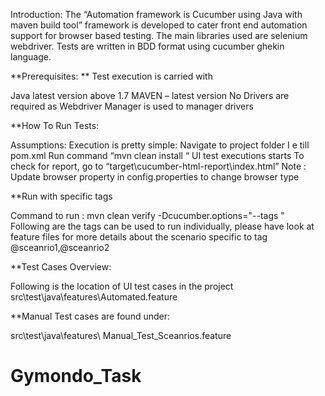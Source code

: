 Introduction:
The “Automation framework is Cucumber using Java with maven build tool” framework is developed to cater front end automation support for browser based testing. The main libraries used are selenium webdriver. Tests are written in BDD format using cucumber ghekin language.


**Prerequisites: ** Test execution is carried with

Java latest version above 1.7
MAVEN – latest version
No Drivers are required as Webdriver Manager is used to manager drivers 



**How To Run Tests:

Assumptions:
Execution is pretty simple:
Navigate to project folder I e till pom.xml
Run command “mvn clean install “
UI test executions starts
To check for report, go to “target\cucumber-html-report\index.html”
Note : Update browser property in config.properties to change browser type



**Run with specific tags

Command to run : mvn clean verify -Dcucumber.options="--tags "
Following are the tags can be used to run individually, please have look at feature files for more details about the scenario specific to tag @sceanrio1,@sceanrio2



**Test Cases Overview:

Following is the location of UI test cases in the project
src\test\java\features\Automated.feature



**Manual Test cases are found under: 

src\test\java\features\ Manual_Test_Sceanrios.feature
# Gymondo_Task
